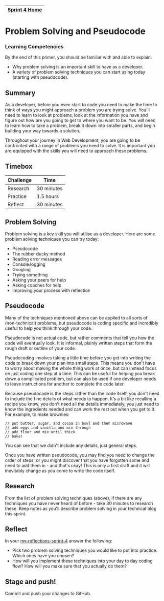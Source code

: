 [Sprint 4 Home](README.md)|
---|

# Problem Solving and Pseudocode

### Learning Competencies 
By the end of this primer, you should be familiar with and able to explain:

- Why problem solving is an important skill to have as a developer.
- A variety of problem solving techniques you can start using today (starting with pseudocode).

## Summary
As a developer, before you even start to code you need to make the time to think of ways you might approach a problem you are trying solve. You'll need to learn to look at problems, look at the information you have and figure out how are you going to get to where you want to be. You will need to learn how to take a problem, break it down into smaller parts, and begin building your way towards a solution.

Throughout your journey in Web Development, you are going to be confronted with a range of problems you need to solve.  It is important you are equipped with the skills you will need to approach these problems.


## Timebox 

Challenge | Time|
------------|----------|
Research | 30 minutes
Practice | 1.5 hours
Reflect | 30 minutes

## Problem Solving 
Problem solving is a key skill you will utilise as a developer. Here are some problem solving techniques you can try today: 
- Pseudocode
- The rubber ducky method
- Reading error messages
- Console.logging
- Googling
- Trying something
- Asking your peers for help
- Asking coaches for help
- Improving your process with reflection

## Pseudocode

Many of the techniques mentioned above can be applied to all sorts of (non-technical) problems, but pseudocode is coding specific and incredibly useful to help you think through your code.

Pseudocode is not actual code, but rather comments that tell you how the code will eventually look. It is informal, plainly written steps that form the rough draft or outline of your code. 

Pseudocoding involves taking a little time before you get into writing the code to break down your plan into small steps. This means you don't have to worry about making the whole thing work at once, but can instead focus on just coding one step at a time. This can be useful for helping you break down a complicated problem, but can also be used if one developer needs to leave instructions for another to complete the code later.

Because pseudocode is the steps rather than the code itself, you don't need to include the fine details of what needs to happen. It's a bit like recalling a recipe you know, you don't need all the details immediately, you just need to know the ingredients needed and can work the rest out when you get to it. For example, to make brownies:
```
// put butter, sugar, and cocoa in bowl and then microwave
// add eggs and vanilla and mix through
// add flour and mix until thick
// bake!
```
You can see that we didn't include any details, just general steps.

Once you have written pseudocode, you may find you need to change the order of steps, or you might discover that you have forgotten some and need to add them in - and that's okay! This is only a first draft and it will inevitably change as you come to write the code itself.

## Research 
From the list of problem solving techniques (above), if there are any techniques you have never heard of before - take 30 minutes to research these.
Keep notes as you'll describe problem solving in your technical blog this sprint. 

## Reflect
In your [my-reflections-sprint-4](my-reflections-sprint-4.md) answer the following: 

- Pick two problem solving techniques you would like to put into practice. Which ones have you chosen?
- How will you implement these techniques into your day to day coding flow? How will you make sure that you actually do them?

## Stage and push! 
Commit and push your changes to GitHub. 


